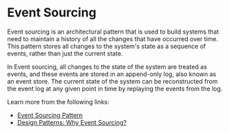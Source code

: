 # Event Sourcing

Event sourcing is an architectural pattern that is used to build systems that need to maintain a history of all the changes that have occurred over time. This pattern stores all changes to the system's state as a sequence of events, rather than just the current state.

In Event sourcing, all changes to the state of the system are treated as events, and these events are stored in an append-only log, also known as an event store. The current state of the system can be reconstructed from the event log at any given point in time by replaying the events from the log.

Learn more from the following links:

- [Event Sourcing Pattern](https://learn.microsoft.com/en-us/azure/architecture/patterns/event-sourcing)
- [Design Patterns: Why Event Sourcing?](https://www.youtube.com/watch?v=rUDN40rdly8)